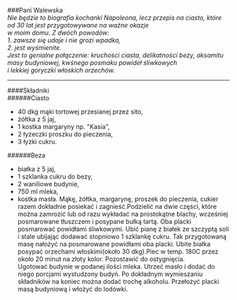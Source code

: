 ###Pani Walewska  
*Nie będzie to biografia kochanki Napoleona, lecz przepis na ciasto, które od 30 lat jest przygotowywane na ważne okazje    
w moim domu. Z dwóch powodów:*  
 *1. zawsze się udaje i nie grozi wpadka,*  
 *2. jest wyśmienite.*   
*Jest to genialne połączenie: kruchości ciasta, delikatności bezy, aksamitu masy budyniowej, kwśnego posmaku powideł śliwkowych  
i lekkiej goryczki włoskich orzechów.*
***  
####Składniki  
######Ciasto
* 40 dkg mąki tortowej przesianej przez sito,
* żółtka z 5 jaj,
* 1 kostka margaryny np. "Kasia",
* 2 łyżeczki proszku do pieczenia,
* 3 łyżki cukru.  

######Beza  
* białka z 5 jaj,
* 1 szklanka cukru do bezy,
* 2 waniliowe budynie,
* 750 ml mleka,
* kostka masła.
Mąkę, żółtka, margarynę, proszek do pieczenia, cukier razem dokładnie posiekać i zagnieść.Podzielić na dwie części, które można zamrozić lub od razu wykładać na prostokątne blachy, wcześniej posmarowane tłuszczem i posypane bułką tartą. Oba placki posmarować powidłami śliwkowymi. Ubić pianę z białek ze szczyptą soli i stale ubijając dodawać stopniowo 1 szklankę cukru. Tak przygotowaną masę nałożyć na posmarowane powidłami oba placki. Ubite białka posypać orzechami włoskimi(około 30 dkg).Piec w temp. 180C przez około 20 minut na złoty kolor. Pozostawić do ostygnięcia.  
Ugotować budynie w podanej ilości mleka. Utrzeć masło i dodać do niego porcjami wystudzony budyń. Po dokładnym wymieszaniu składników na koniec można dodać trochę alkoholu. Przełożyć placki masą budyniową i włożyć do lodówki.  




 

















